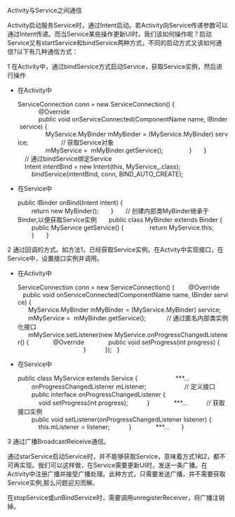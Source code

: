 Activity与Service之间通信

Activity启动服务Service时，通过Intent启动。若Activity向Service传递参数可以通过Intent传递。而当Service某些操作更新UI时，我们该如何操作呢？启动Service又有startService和bindService两种方式，不同的启动方式又该如何通信?以下有几种通信方式：

1 在Activity中，通过bindService方式启动Service，获取Service实例，然后进行操作

* 在Activity中
 
	ServiceConnection conn = new ServiceConnection() {  
	            @Override  
	            public void onServiceConnected(ComponentName name, IBinder service) {  
	                MyService.MyBinder mMyBinder = (MyService.MyBinder) service;  
	                // 获取Service对象  
	                mMyService =  mMyBinder.getService();  
	            }  
	    }  
	    // 通过bindService绑定Service  
	    Intent intentBind = new Intent(this, MyService_.class);  
	        bindService(intentBind, conn, BIND_AUTO_CREATE);

* 在Service中

	public IBinder onBind(Intent intent) {  
	          
	        return new MyBinder();  
	    }  
	    // 创建内部类MyBinder继承于Binder,以便获取Service实例  
	    public class MyBinder extends Binder {  
	        public MyService getService() {  
	            return MyService.this;  
	        }  
	    }

2 通过回调的方式。如方法1，已经获取Service实例。在Actvity中实现接口，在Service中，设置接口实例并调用。

* 在Activity中

	ServiceConnection conn = new ServiceConnection() {  
	    
		@Override  
	   public void onServiceConnected(ComponentName name, IBinder service) {  
	      MyService.MyBinder mMyBinder = (MyService.MyBinder) service;  
	      mMyService =  mMyBinder.getService();  
	  
	      // 通过匿名内部类实例化接口  
	      mMyService.setListener(new MyService.onProgressChangedListener() {  
	           @Override  
	           public void setProgress(int progress) {  
	                          
	           }  
	        });  
	}

* 在Service中

	public class MyService extends Service {  
	          
	        ***...  
	  
	        onProgressChangedListener mListener;  
	          
	        // 定义接口  
	        public interface onProgressChangedListener {  
	            void setProgress(int progress);  
	        }  
	  
	        ***...  
	        // 获取接口实例  
	        public void setListener(onProgressChangedListener listener) {  
	            this.mListener = listener;  
	        }  
	  
	        ***...  
	    }

3 通过广播BroadcastReiceive通信。

通过starService启动Service时，并不能够获取Service，意味着方式1和2，都不可再实现。我们可以这样做，在Service需要更新UI时，发送一条广播。在Activity中注册广播并接受广播处理。此种方式，只需要发送广播，并不需要获取Service实例,那么问题迎刃而解。

在stopService或unBindService时，需要调用unregisterReceiver，将广播注销掉。